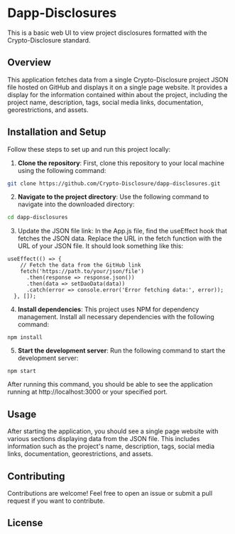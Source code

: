 # Dapp-Disclosures

This is a basic web UI to view project disclosures formatted with the Crypto-Disclosure standard.

## Overview

This application fetches data from a single Crypto-Disclosure project JSON file hosted on GitHub and displays it on a single page website. It provides a display for the information contained within about the project, including the project name, description, tags, social media links, documentation, georestrictions, and assets.

## Installation and Setup

Follow these steps to set up and run this project locally:

1. **Clone the repository**: First, clone this repository to your local machine using the following command:

```bash
git clone https://github.com/Crypto-Disclosure/dapp-disclosures.git
```

2. **Navigate to the project directory**: Use the following command to navigate into the downloaded directory:

```bash
cd dapp-disclosures
```

3. Update the JSON file link: In the App.js file, find the useEffect hook that fetches the JSON data. Replace the URL in the fetch function with the URL of your JSON file. It should look something like this:

```
useEffect(() => {
    // Fetch the data from the GitHub link
    fetch('https://path.to/your/json/file')
      .then(response => response.json())
      .then(data => setDaoData(data))
      .catch(error => console.error('Error fetching data:', error));
  }, []);
```

4. **Install dependencies**: This project uses NPM for dependency management. Install all necessary dependencies with the following command:

```
npm install
```

5. **Start the development server**: Run the following command to start the development server:

```
npm start
```

After running this command, you should be able to see the application running at http://localhost:3000 or your specified port.

## Usage

After starting the application, you should see a single page website with various sections displaying data from the JSON file. This includes information such as the project's name, description, tags, social media links, documentation, georestrictions, and assets.

## Contributing

Contributions are welcome! Feel free to open an issue or submit a pull request if you want to contribute.

## License
